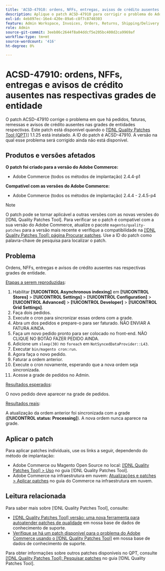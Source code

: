 ```yaml
---
title: 'ACSD-47910: ordens, NFFs, entregas, avisos de crédito ausentes nas respectivas grades de entidade'
description: Aplique o patch ACSD-47910 para corrigir o problema do Adobe Commerce em que há ordens, NFFs, entregas e avisos de crédito ausentes nas respectivas grades de entidade.
exl-id: 4eb897ec-16e4-420e-89a6-c8f7c8740303
feature: Admin Workspace, Invoices, Orders, Returns, Shipping/Delivery
role: Admin
source-git-commit: 3eeb86c2644f8a04ddcf5e205bc400d2ca9969af
workflow-type: tm+mt
source-wordcount: '416'
ht-degree: 0%

---
```


# ACSD-47910: ordens, NFFs, entregas e avisos de crédito ausentes nas respectivas grades de entidade

O patch ACSD-47910 corrige o problema em que há pedidos, faturas, remessas e avisos de crédito ausentes nas grades de entidades respectivas. Este patch está disponível quando o [[!DNL Quality Patches Tool (QPT)]](/help/announcements/adobe-commerce-announcements/magento-quality-patches-released-new-tool-to-self-serve-quality-patches.md) 1.1.25 está instalado. A ID do patch é ACSD-47910. A versão na qual esse problema será corrigido ainda não está disponível.

## Produtos e versões afetados

**O patch foi criado para a versão do Adobe Commerce:**
* Adobe Commerce (todos os métodos de implantação) 2.4.4-p1

**Compatível com as versões do Adobe Commerce:**
* Adobe Commerce (todos os métodos de implantação) 2.4.4 - 2.4.5-p4

>[!NOTE]
>
>O patch pode se tornar aplicável a outras versões com as novas versões do [!DNL Quality Patches Tool]. Para verificar se o patch é compatível com a sua versão do Adobe Commerce, atualize o pacote `magento/quality-patches` para a versão mais recente e verifique a compatibilidade na [[!DNL Quality Patches Tool]: página Procurar patches](https://experienceleague.adobe.com/tools/commerce-quality-patches/index.html?lang=pt-BR). Use a ID do patch como palavra-chave de pesquisa para localizar o patch.

## Problema

Ordens, NFFs, entregas e avisos de crédito ausentes nas respectivas grades de entidade.

<u>Etapas a serem reproduzidas</u>:

1. Habilitar **[!UICONTROL Asynchronous indexing]** em **[!UICONTROL Stores]** > **[!UICONTROL Settings]** > **[!UICONTROL Configuration]** > **[!UICONTROL Advanced]** > **[!UICONTROL Developer]** > **[!UICONTROL Grid Settings]**.
1. Faça dois pedidos.
1. Execute o cron para sincronizar essas ordens com a grade.
1. Abra um dos pedidos e prepare-o para ser faturado. NÃO ENVIAR A FATURA AINDA.
1. Faça um novo pedido pronto para ser colocado no front-end. NÃO CLIQUE NO BOTÃO FAZER PEDIDO AINDA.
1. Adicione um `sleep(30)` no `foreach` em `NotSyncedDataProvider::L43`.
1. Executar `bin/magento cron:run`.
1. Agora faça o novo pedido.
1. Faturar a ordem anterior.
1. Execute o cron novamente, esperando que a nova ordem seja sincronizada.
1. Acesse a grade de pedidos no Admin.

<u>Resultados esperados</u>:

O novo pedido deve aparecer na grade de pedidos.

<u>Resultados reais</u>:

A atualização da ordem anterior foi sincronizada com a grade (**[!UICONTROL status: Processing]**). A nova ordem nunca aparece na grade.

## Aplicar o patch

Para aplicar patches individuais, use os links a seguir, dependendo do método de implantação:

* Adobe Commerce ou Magento Open Source no local: [[!DNL Quality Patches Tool] > Uso](https://experienceleague.adobe.com/docs/commerce-operations/tools/quality-patches-tool/usage.html?lang=pt-BR) no guia [!DNL Quality Patches Tool].
* Adobe Commerce na infraestrutura em nuvem: [Atualizações e patches > Aplicar patches](https://experienceleague.adobe.com/docs/commerce-cloud-service/user-guide/develop/upgrade/apply-patches.html?lang=pt-BR) no guia do Commerce na infraestrutura em nuvem.

## Leitura relacionada

Para saber mais sobre [!DNL Quality Patches Tool], consulte:

* [[!DNL Quality Patches Tool] versão: uma nova ferramenta para autoatender patches de qualidade](/help/announcements/adobe-commerce-announcements/magento-quality-patches-released-new-tool-to-self-serve-quality-patches.md) em nossa base de dados de conhecimento de suporte.
* [Verifique se há um patch disponível para o problema do Adobe Commerce usando o [!DNL Quality Patches Tool]](/help/support-tools/patches-available-in-qpt-tool/check-patch-for-magento-issue-with-magento-quality-patches.md) em nossa base de dados de conhecimento de suporte.

Para obter informações sobre outros patches disponíveis no QPT, consulte [[!DNL Quality Patches Tool]: Pesquisar patches](https://experienceleague.adobe.com/tools/commerce-quality-patches/index.html?lang=pt-BR) no guia [!DNL Quality Patches Tool].
